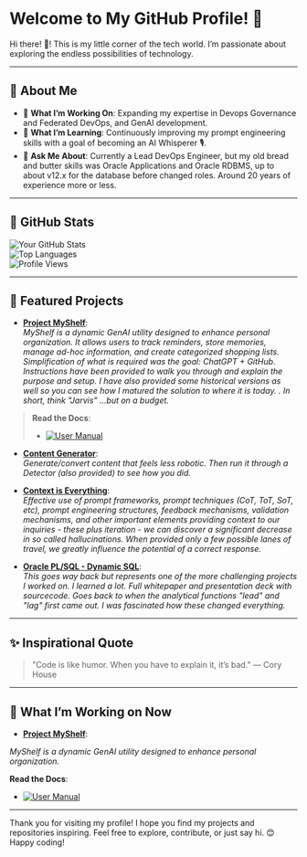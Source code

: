 # Welcome to My GitHub Profile! 🌟

Hi there! 👋! This is my little corner of the tech world. I’m passionate about exploring the endless possibilities of technology.

---

## 🚀 About Me

- 🔭 **What I’m Working On**: Expanding my expertise in Devops Governance and Federated DevOps, and GenAI development.
- 🌱 **What I’m Learning**: Continuously improving my prompt engineering skills with a goal of becoming an AI Whisperer 🎙️.
- 💬 **Ask Me About**: Currently a Lead DevOps Engineer, but my old bread and butter skills was Oracle Applications and Oracle RDBMS, up to about v12.x for the database before changed roles. Around 20 years of experience more or less.

---

## 🌟 GitHub Stats

![Your GitHub Stats](https://github-readme-stats.vercel.app/api?username=bsc7080gbc&show_icons=true&theme=radical)  
![Top Languages](https://github-readme-stats.vercel.app/api/top-langs/?username=bsc7080gbc&layout=compact&theme=radical)  
![Profile Views](https://komarev.com/ghpvc/?username=bsc7080gbc&color=blue)

---

## 📂 Featured Projects

- [**Project MyShelf**](https://github.com/bsc7080gbc/genai_prompt_myshelf):  
  *MyShelf is a dynamic GenAI utility designed to enhance personal organization. It allows users to track reminders, store memories, manage ad-hoc information, and create categorized shopping lists. Simplification of what is required was the goal: ChatGPT + GitHub. Instructions have been provided to walk you through and explain the purpose and setup. I have also provided some historical versions as well so you can see how I matured the solution to where it is today.
.
In short, think "Jarvis" ...but on a budget.*

> **Read the Docs**:
  > - [![User Manual](https://img.shields.io/badge/user%20manual-8A2BE2)](https://github.com/bsc7080gbc/genai_prompt_myshelf/wiki)


- [**Content Generator**](https://github.com/bsc7080gbc/genai_content_generator ):  
  *Generate/convert content that feels less robotic. Then run it through a Detector (also provided) to see how you did.*


- [**Context is Everything**](https://github.com/bsc7080gbc/genai_core_prompt):  
  *Effective use of prompt frameworks, prompt techniques (CoT, ToT, SoT, etc), prompt engineering structures, feedback mechanisms, validation mechanisms, and other important elements providing context to our inquiries - these plus iteration - we can discover a significant decrease in so called hallucinations. When provided only a few possible lanes of travel, we greatly influence the potential of a correct response.*


- [**Oracle PL/SQL - Dynamic SQL**](https://github.com/bsc7080gbc/plsql-dynamicsql-engine):  
  *This goes way back but represents one of the more challenging projects I worked on. I learned a lot. Full whitepaper and presentation deck with sourcecode.  Goes back to when the analytical functions "lead" and "lag" first came out. I was fascinated how these changed everything.*

---

## ✨ Inspirational Quote

> "Code is like humor. When you have to explain it, it’s bad." — Cory House

---

## 🚧 What I’m Working on Now

- [**Project MyShelf**](https://github.com/bsc7080gbc/genai_prompt_myshelf):

*MyShelf is a dynamic GenAI utility designed to enhance personal organization.*

**Read the Docs**:
   - [![User Manual](https://img.shields.io/badge/user%20manual-8A2BE2)](https://github.com/bsc7080gbc/genai_prompt_myshelf/wiki)


---

Thank you for visiting my profile! I hope you find my projects and repositories inspiring. Feel free to explore, contribute, or just say hi. 😊 Happy coding!
